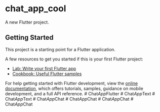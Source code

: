 # chat_app_cool

A new Flutter project.

## Getting Started

This project is a starting point for a Flutter application.

A few resources to get you started if this is your first Flutter project:

- [Lab: Write your first Flutter app](https://docs.flutter.dev/get-started/codelab)
- [Cookbook: Useful Flutter samples](https://docs.flutter.dev/cookbook)

For help getting started with Flutter development, view the
[online documentation](https://docs.flutter.dev/), which offers tutorials,
samples, guidance on mobile development, and a full API reference.
#   C h a t _ A p p _ F l u t t e r  
 #   C h a t _ A p p _ T e x t  
 #   C h a t _ A p p _ T e x t  
 #   C h a t _ A p p _ C h a t  
 #   C h a t _ A p p _ C h a t  
 #   C h a t _ A p p _ C h a t  
 #   C h a t _ A p p _ C h a t  
 